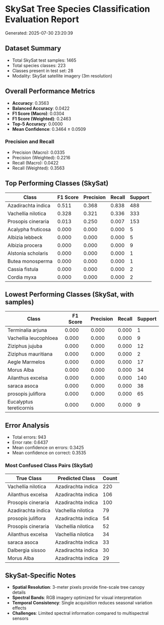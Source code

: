 # SkySat Tree Species Classification Evaluation Report

Generated: 2025-07-30 23:20:39

## Dataset Summary
- Total SkySat test samples: 1465
- Total species classes: 223
- Classes present in test set: 28
- Modality: SkySat satellite imagery (3m resolution)

## Overall Performance Metrics
- **Accuracy**: 0.3563
- **Balanced Accuracy**: 0.0422
- **F1 Score (Macro)**: 0.0304
- **F1 Score (Weighted)**: 0.2463
- **Top-5 Accuracy**: 0.0000
- **Mean Confidence**: 0.3464 ± 0.0509

### Precision and Recall
- Precision (Macro): 0.0335
- Precision (Weighted): 0.2216
- Recall (Macro): 0.0422
- Recall (Weighted): 0.3563

## Top Performing Classes (SkySat)

| Class | F1 Score | Precision | Recall | Support |
|-------|----------|-----------|---------|---------|
| Azadirachta indica | 0.511 | 0.368 | 0.838 | 488 |
| Vachellia nilotica | 0.328 | 0.321 | 0.336 | 333 |
| Prosopis cineraria | 0.013 | 0.250 | 0.007 | 153 |
| Acalypha fruticosa | 0.000 | 0.000 | 0.000 | 5 |
| Albizia lebbeck | 0.000 | 0.000 | 0.000 | 5 |
| Albizia procera | 0.000 | 0.000 | 0.000 | 9 |
| Alstonia scholaris | 0.000 | 0.000 | 0.000 | 1 |
| Butea monosperma | 0.000 | 0.000 | 0.000 | 1 |
| Cassia fistula | 0.000 | 0.000 | 0.000 | 2 |
| Cordia myxa | 0.000 | 0.000 | 0.000 | 2 |

## Lowest Performing Classes (SkySat, with samples)

| Class | F1 Score | Precision | Recall | Support |
|-------|----------|-----------|---------|---------|
| Terminalia arjuna | 0.000 | 0.000 | 0.000 | 1 |
| Vachellia leucophloea | 0.000 | 0.000 | 0.000 | 9 |
| Ziziphus jujuba | 0.000 | 0.000 | 0.000 | 12 |
| Ziziphus mauritiana | 0.000 | 0.000 | 0.000 | 2 |
| Aegle Marmelos | 0.000 | 0.000 | 0.000 | 17 |
| Morus Alba | 0.000 | 0.000 | 0.000 | 34 |
| Ailanthus excelsa | 0.000 | 0.000 | 0.000 | 140 |
| saraca asoca | 0.000 | 0.000 | 0.000 | 38 |
| prosopis juliflora | 0.000 | 0.000 | 0.000 | 65 |
| Eucalyptus tereticornis | 0.000 | 0.000 | 0.000 | 9 |

## Error Analysis
- Total errors: 943
- Error rate: 0.6437
- Mean confidence on errors: 0.3425
- Mean confidence on correct: 0.3535

### Most Confused Class Pairs (SkySat)

| True Class | Predicted Class | Count |
|------------|-----------------|-------|
| Vachellia nilotica | Azadirachta indica | 220 |
| Ailanthus excelsa | Azadirachta indica | 106 |
| Prosopis cineraria | Azadirachta indica | 100 |
| Azadirachta indica | Vachellia nilotica | 79 |
| prosopis juliflora | Azadirachta indica | 54 |
| Prosopis cineraria | Vachellia nilotica | 52 |
| Ailanthus excelsa | Vachellia nilotica | 34 |
| saraca asoca | Azadirachta indica | 33 |
| Dalbergia sissoo | Azadirachta indica | 30 |
| Morus Alba | Azadirachta indica | 29 |

## SkySat-Specific Notes
- **Spatial Resolution**: 3-meter pixels provide fine-scale tree canopy details
- **Spectral Bands**: RGB imagery optimized for visual interpretation
- **Temporal Consistency**: Single acquisition reduces seasonal variation effects
- **Challenges**: Limited spectral information compared to multispectral sensors